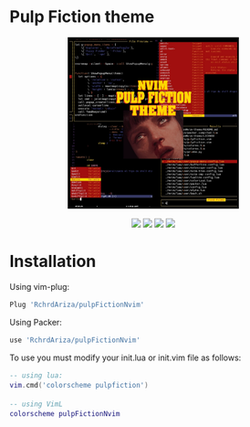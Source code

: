# Pulp Fiction theme

<p align="center">
  <img src=".imgs/themepic.jpg" width="300" >

</p>
<p align="Center">
  <img src="https://img.shields.io/badge/LICENSE-MIT-redstyle=plastic&logo">
  <img src="https://img.shields.io/badge/-Neovim-success?logo=neovim&logoColor=blue&labelColor=2eff04&color=00A5FF" >
  <img src="https://img.shields.io/badge/-Vim-success?logo=vim&logoColor=013F00&labelColor=2eff04&color=D6FFD5" >
  <img src="https://img.shields.io/badge/-Linux-success?logo=linux&logoColor=ffffff&labelColor=246FFF&color=7A7A7A" >
</p>

# Installation

Using vim-plug:
```lua
Plug 'RchrdAriza/pulpFictionNvim'
```

Using Packer:
```lua
use 'RchrdAriza/pulpFictionNvim'
```
To use you must modify your init.lua or init.vim file as follows:
```lua
-- using lua:
vim.cmd('colorscheme pulpfiction')
    
-- using VimL 
colorscheme pulpFictionNvim
```
